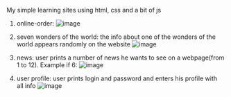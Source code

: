 My simple learning sites using html, css and a bit of js

1) online-order:
![image](https://github.com/dariiakurilenko/test-projects/assets/113102018/e4e432cf-2461-4c0f-9cad-4bb3a3ab5c7b)

2) seven wonders of the world:
the info about one of the wonders of the world appears randomly on the website
![image](https://github.com/dariiakurilenko/test-projects/assets/113102018/ebac27c4-1c2a-4682-824f-36ee194ffaac)

3) news:
   user prints a number of news he wants to see on a webpage(from 1 to 12). Example if 6:
![image](https://github.com/dariiakurilenko/test-projects/assets/113102018/2861643f-63d7-4e94-bd46-d1a08b7a0925)

4) user profile:
   user prints login and password and enters his profile with all info
   ![image](https://github.com/dariiakurilenko/test-projects/assets/113102018/775214a1-4561-4a9e-ba43-56b1a1312626)
